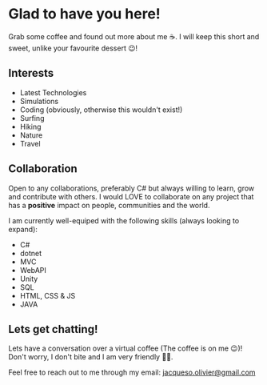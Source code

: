 # Glad to have you here!

Grab some coffee and found out more about me ☕.
I will keep this short and sweet, unlike your favourite dessert 😉!

## Interests

- Latest Technologies
- Simulations
- Coding (obviously, otherwise this wouldn't exist!)
- Surfing
- Hiking
- Nature
- Travel

## Collaboration

Open to any collaborations, preferably C# but always willing to learn, grow and contribute with others.
I would LOVE to collaborate on any project that has a **positive** impact on people, communities and the world. 

I am currently well-equiped with the following skills (always looking to expand):
- C#
- dotnet
- MVC
- WebAPI
- Unity
- SQL
- HTML, CSS & JS
- JAVA

## Lets get chatting!

Lets have a conversation over a virtual coffee (The coffee is on me 😉)! Don't worry, I don't bite and I am very friendly 🙋‍♂️.

Feel free to reach out to me through my email: jacqueso.olivier@gmail.com
